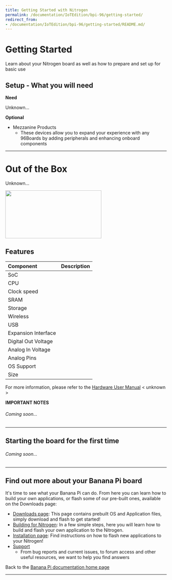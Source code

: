 ```yaml
---
title: Getting Started with Nitrogen
permalink: /documentation/IoTEdition/bpi-96/getting-started/
redirect_from:
- /documentation/IoTEdition/bpi-96/getting-started/README.md/
---
```

# Getting Started

Learn about your Nitrogen board as well as how to prepare and set up for basic use

## Setup - What you will need

**Need**

Unknown...

**Optional**
- Mezzanine Products
   - These devices allow you to expand your experience with any 96Boards by adding peripherals and enhancing onboard components

***

# Out of the Box

Unknown...

<img src="https://github.com/sdrobertw/documentation/blob/master/IoTEdition/nitrogen/additional-docs/images/images-board/nitrogen-front-sd.png?raw=true" data-canonical-src="https://github.com/sdrobertw/documentation/blob/master/IoTEdition/nitrogen/additional-docs/images/images-board/nitrogen-front-sd.png?raw=true" width="300" height="150" />

## Features

|   Component          |   Description                                                                                    |
|:---------------------|:-------------------------------------------------------------------------------------------------|
|  SoC                 |                                                                                                  |
|  CPU                 |                                                                                                  |
|  Clock speed         |                                                                                                  |
|  SRAM                |                                                                                                  |
|  Storage             |                                                                                                  |
|  Wireless            |                                                                                                  |
|  USB                 |                                                                                                  |
|  Expansion Interface |                                                                                                  |
|  Digital Out Voltage |                                                                                                  |
|  Analog In Voltage   |                                                                                                  |
|  Analog Pins         |                                                                                                  |
|  OS Support          |                                                                                                  |
|  Size                |                                                                                                  |

For more information, please refer to the [Hardware User Manual]() < unknown >

**IMPORTANT NOTES**

###### Coming soon...

***

## Starting the board for the first time

###### Coming soon...

***

## Find out more about your Banana Pi board

It's time to see what your Banana Pi can do. From here you can learn how to build your own applications, or flash some of our pre-built ones, available on the Downloads page:

- [Downloads page](../downloads/): This page contains prebuilt OS and Application files, simply download and flash to get started!
- [Building for Nitrogen](../build/): In a few simple steps, here you will learn how to build and flash your own application to the Nitrogen.
- [Installation page](../installation/): Find instructions on how to flash new applications to your Nitrogen!
- [Support](../support/)
   - From bug reports and current issues, to forum access and other useful resources, we want to help you find answers

Back to the [Banana Pi documentation home page](../)

***   
